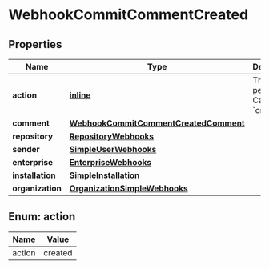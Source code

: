 
# WebhookCommitCommentCreated

## Properties
Name | Type | Description | Notes
------------ | ------------- | ------------- | -------------
**action** | [**inline**](#Action) | The action performed. Can be &#x60;created&#x60;. | 
**comment** | [**WebhookCommitCommentCreatedComment**](WebhookCommitCommentCreatedComment.md) |  | 
**repository** | [**RepositoryWebhooks**](RepositoryWebhooks.md) |  | 
**sender** | [**SimpleUserWebhooks**](SimpleUserWebhooks.md) |  | 
**enterprise** | [**EnterpriseWebhooks**](EnterpriseWebhooks.md) |  |  [optional]
**installation** | [**SimpleInstallation**](SimpleInstallation.md) |  |  [optional]
**organization** | [**OrganizationSimpleWebhooks**](OrganizationSimpleWebhooks.md) |  |  [optional]


<a id="Action"></a>
## Enum: action
Name | Value
---- | -----
action | created



